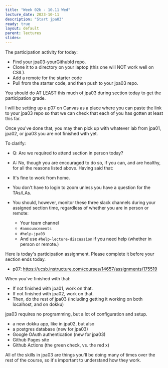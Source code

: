 ```yaml
---
title: "Week 02b - 10.11 Wed"
lecture_date: 2023-10-11
description: "Start jpa03"
ready: true
layout: default
parent: lectures
slides: 
---
```


The participation activity for today:
* Find your jpa03-yourGithubId repo.
* Clone it to a directory on your laptop (this one will NOT work well on CSIL).
* Add a remote for the starter code
* Pull from the starter code, and then push to your jpa03 repo.

You should do AT LEAST this much of jpa03 during section today to get the participation grade.

I will be setting up a p07 on Canvas as a place where you can paste the link to your jpa03 repo
so that we can check that each of you has gotten at least this far.

Once you've done that, you may then pick up with whatever lab from jpa01, jpa02, or jpa03 you are not finished with yet.

To clarify:
* Q: Are we required to attend section in person today?
* A: No, though you are encouraged to do so, if you can, and are healthy, for all the reasons listed above.
Having said that:

* It's fine to work from home.
* You don't have to login to zoom unless you have a question for the TAs/LAs.
* You should, however, monitor these three slack channels during your assigned section time, regardless of whether you are in person or remote:
  * Your team channel
  * `#announcements`
  * `#help-jpa03`
  * And use `#help-lecture-discussion` if you need help (whether in person or remote.)

Here is today's participation assignment.  Please complete it before your section ends today.
* p07: <https://ucsb.instructure.com/courses/14657/assignments/175519>

When you've finished with that:
* If not finished with jpa01, work on that.
* If not finished with jpa02, work on that.
* Then, do the rest of jpa03 (including getting it working on both localhost, and on dokku)

jpa03 requires no programming, but a lot of configuration and setup.
* a new dokku app, like in jpa02, but also
* a postgres database (new for jpa03)
* Google OAuth authentication (new for jpa03)
* Github Pages site
* Github Actions (the green check, vs. the red x)

All of the skills in jpa03 are things you'll be doing many of times over the rest of the course, so it's important to understand how they work.
